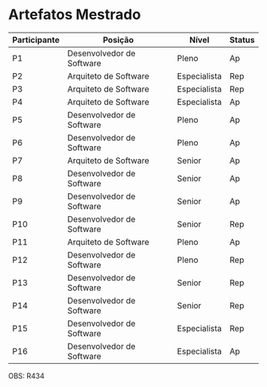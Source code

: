 # Artefatos Mestrado

| Participante | Posição | Nível | Status |
|----------|----------|----------|----------|
| P1 | Desenvolvedor de Software  | Pleno | Ap |
| P2 | Arquiteto de Software | Especialista | Rep |
| P3 | Arquiteto de Software | Especialista | Rep |
| P4 | Arquiteto de Software | Especialista | Ap |
| P5 | Desenvolvedor de Software  | Pleno | Ap |
| P6 | Desenvolvedor de Software  | Pleno | Ap |
| P7 | Arquiteto de Software | Senior | Ap |
| P8 | Desenvolvedor de Software | Senior | Ap |
| P9 | Desenvolvedor de Software | Senior | Ap |
| P10 | Desenvolvedor de Software | Senior | Rep |
| P11 | Arquiteto de Software | Pleno | Ap |
| P12 | Desenvolvedor de Software | Pleno | Rep |
| P13 | Desenvolvedor de Software | Senior | Rep |
| P14 | Desenvolvedor de Software | Senior | Rep |
| P15 | Desenvolvedor de Software | Especialista | Rep |
| P16 | Desenvolvedor de Software | Especialista | Ap |
OBS: R434